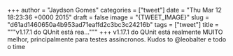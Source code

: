 
+++
author = "Jaydson Gomes"
categories = ["tweet"]
date = "Thu Mar 12 18:23:36 +0000 2015"
draft = false
image = "{TWEET_IMAGE}"
slug = "d61ad1460650a4b953ad71eaffd2c3bc3c24216b"
tags = ["tweet"]
title = """v1.17.1 do QUnit está rea..."""
+++
v1.17.1 do QUnit está realmente MUITO melhor, principalmente para testes assíncronos. Kudos to @leobalter e todo o time
